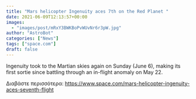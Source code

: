 ```yaml
---
title: "Mars helicopter Ingenuity aces 7th on the Red Planet "
date: 2021-06-09T12:13:57+00:00
images:
  - "images/post/mRxY3BWKBoPvWUvNr6r3pW.jpg"
author: "AstroBot"
categories: ["News"]
tags: ["space.com"]
draft: false
---
```


Ingenuity took to the Martian skies again on Sunday (June 6), making its first sortie since battling through an in-flight anomaly on May 22. 

Διαβάστε περισσότερα: https://www.space.com/mars-helicopter-ingenuity-aces-seventh-flight
